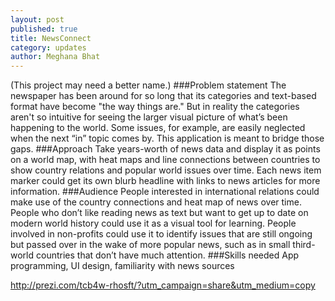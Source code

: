 ```yaml
---
layout: post
published: true
title: NewsConnect
category: updates
author: Meghana Bhat
---
```


(This project may need a better name.)
###Problem statement
The newspaper has been around for so long that its categories and text-based format have become "the way things are." But in reality the categories aren't so intuitive for seeing the larger visual picture of what’s been happening to the world. Some issues, for example, are easily neglected when the next “in” topic comes by. This application is meant to bridge those gaps.
###Approach
Take years-worth of news data and display it as points on a world map, with heat maps and line connections between countries to show country relations and popular world issues over time. Each news item marker could get its own blurb headline with links to news articles for more information.
###Audience
People interested in international relations could make use of the country connections and heat map of news over time. People who don’t like reading news as text but want to get up to date on modern world history could use it as a visual tool for learning. People involved in non-profits could use it to identify issues that are still ongoing but passed over in the wake of more popular news, such as in small third-world countries that don’t have much attention.
###Skills needed
App programming, UI design, familiarity with news sources

http://prezi.com/tcb4w-rhosft/?utm_campaign=share&utm_medium=copy